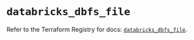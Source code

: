 # `databricks_dbfs_file`

Refer to the Terraform Registry for docs: [`databricks_dbfs_file`](https://registry.terraform.io/providers/databricks/databricks/1.48.0/docs/resources/dbfs_file).
